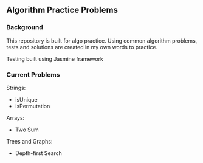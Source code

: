 ## Algorithm Practice Problems

### Background

This repository is built for algo practice. Using common algorithm problems, tests and solutions are created in my own words to practice.

Testing built using Jasmine framework

### Current Problems

Strings:

- isUnique
- isPermutation

Arrays:

- Two Sum

Trees and Graphs:

- Depth-first Search
